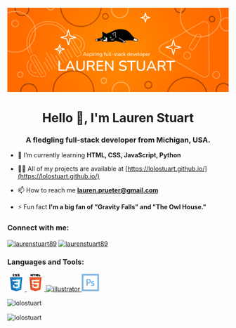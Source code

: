 ![Modified freepik.com graphic "Flat design electronic music facebook cover"](https://github.com/LoloStuart/LoloStuart/blob/main/githubBanner.jpg)
<h1 align="center">Hello 👋, I'm Lauren Stuart</h1>
<h3 align="center">A fledgling full-stack developer from Michigan, USA.</h3>

- 🌱 I’m currently learning **HTML, CSS, JavaScript, Python**

- 👨‍💻 All of my projects are available at [https://lolostuart.github.io/](https://lolostuart.github.io/)

- 📫 How to reach me **lauren.prueter@gmail.com**

- ⚡ Fun fact **I'm a big fan of "Gravity Falls" and "The Owl House."**

<h3 align="left">Connect with me:</h3>
<p align="left">
<a href="https://linkedin.com/in/laurenstuart89" target="blank"><img align="center" src="https://raw.githubusercontent.com/rahuldkjain/github-profile-readme-generator/master/src/images/icons/Social/linked-in-alt.svg" alt="laurenstuart89" height="30" width="40" /></a>
<a href="https://instagram.com/laurenstuart89" target="blank"><img align="center" src="https://raw.githubusercontent.com/rahuldkjain/github-profile-readme-generator/master/src/images/icons/Social/instagram.svg" alt="laurenstuart89" height="30" width="40" /></a>
</p>

<h3 align="left">Languages and Tools:</h3>
<p align="left"> <a href="https://www.w3schools.com/css/" target="_blank" rel="noreferrer"> <img src="https://raw.githubusercontent.com/devicons/devicon/master/icons/css3/css3-original-wordmark.svg" alt="css3" width="40" height="40"/> </a> <a href="https://www.w3.org/html/" target="_blank" rel="noreferrer"> <img src="https://raw.githubusercontent.com/devicons/devicon/master/icons/html5/html5-original-wordmark.svg" alt="html5" width="40" height="40"/> </a> <a href="https://www.adobe.com/in/products/illustrator.html" target="_blank" rel="noreferrer"> <img src="https://www.vectorlogo.zone/logos/adobe_illustrator/adobe_illustrator-icon.svg" alt="illustrator" width="40" height="40"/> </a> <a href="https://www.photoshop.com/en" target="_blank" rel="noreferrer"> <img src="https://raw.githubusercontent.com/devicons/devicon/master/icons/photoshop/photoshop-line.svg" alt="photoshop" width="40" height="40"/> </a> </p>

<p><img align="center" src="https://github-readme-stats.vercel.app/api/top-langs?username=lolostuart&show_icons=true&locale=en&layout=compact" alt="lolostuart" /></p>

<p><img align="center" src="https://github-readme-streak-stats.herokuapp.com/?user=lolostuart&" alt="lolostuart" /></p>

